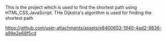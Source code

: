 This is the project which is used to find the shortest path using HTML,CSS,JavaScript.
THe Dijkstra's algorithm is used for finding the shortest path 


https://github.com/user-attachments/assets/e8400653-1940-4ad2-9836-a99e2e68f5cd

